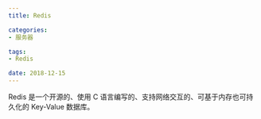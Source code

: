 ```yaml
---
title: Redis

categories:
- 服务器

tags:
- Redis

date: 2018-12-15
---
```


Redis 是一个开源的、使用 C 语言编写的、支持网络交互的、可基于内存也可持久化的 Key-Value 数据库。

<!-- more -->